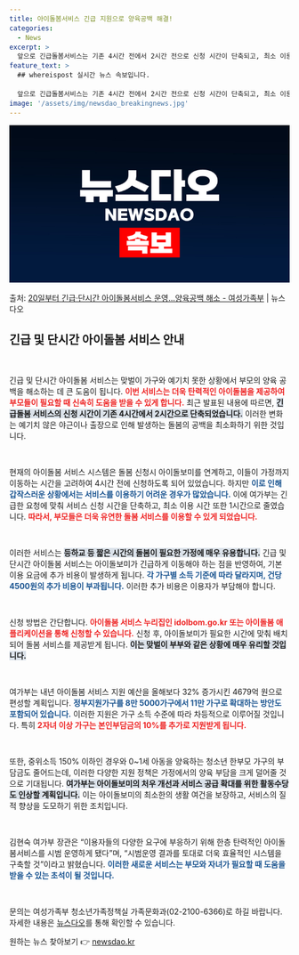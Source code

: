```yaml
---
title: 아이돌봄서비스 긴급 지원으로 양육공백 해결!
categories:
  - News
excerpt: >
  앞으로 긴급돌봄서비스는 기존 4시간 전에서 2시간 전으로 신청 시간이 단축되고, 최소 이용시간이 기존 2시간…
feature_text: >
  ## whereispost 실시간 뉴스 속보입니다.

  앞으로 긴급돌봄서비스는 기존 4시간 전에서 2시간 전으로 신청 시간이 단축되고, 최소 이용시간이 기존 2시간…
image: '/assets/img/newsdao_breakingnews.jpg'
---
```


![뉴스다오 속보](/assets/img/newsdao_breakingnews.jpg)

<p>출처: <a href="https://newsdao.kr/2844" rel="dofollow">20일부터 긴급·단시간 아이돌봄서비스 운영…양육공백 해소 - 여성가족부</a> | 뉴스다오</p>

<h2 data-ke-size="size26">긴급 및 단시간 아이돌봄 서비스 안내</h2>

<p data-ke-size="size16">&nbsp;</p>

긴급 및 단시간 아이돌봄 서비스는 맞벌이 가구와 예기치 못한 상황에서 부모의 양육 공백을 해소하는 데 큰 도움이 됩니다. <b><span style="color: #ee2323;">이번 서비스는 더욱 탄력적인 아이돌봄을 제공하여 부모들이 필요할 때 신속히 도움을 받을 수 있게 합니다.</span></b> 최근 발표된 내용에 따르면, <b><span style="background-color: #21538527;">긴급돌봄 서비스의 신청 시간이 기존 4시간에서 2시간으로 단축되었습니다.</span></b> 이러한 변화는 예기치 않은 야근이나 출장으로 인해 발생하는 돌봄의 공백을 최소화하기 위한 것입니다.

<p data-ke-size="size16">&nbsp;</p>

현재의 아이돌봄 서비스 시스템은 돌봄 신청시 아이돌보미를 연계하고, 이들이 가정까지 이동하는 시간을 고려하여 4시간 전에 신청하도록 되어 있었습니다. 하지만 <b><span style="color: #1a5490;">이로 인해 갑작스러운 상황에서는 서비스를 이용하기 어려운 경우가 많았습니다.</span></b> 이에 여가부는 긴급한 요청에 맞춰 서비스 신청 시간을 단축하고, 최소 이용 시간 또한 1시간으로 줄였습니다. <b><span style="color: #ee2323;">따라서, 부모들은 더욱 유연한 돌봄 서비스를 이용할 수 있게 되었습니다.</span></b>

<p data-ke-size="size16">&nbsp;</p>

이러한 서비스는 <b><span style="background-color: #21538527;">등하교 등 짧은 시간의 돌봄이 필요한 가정에 매우 유용합니다.</span></b> 긴급 및 단시간 아이돌봄 서비스는 아이돌보미가 긴급하게 이동해야 하는 점을 반영하여, 기본 이용 요금에 추가 비용이 발생하게 됩니다. <b><span style="color: #1a5490;">각 가구별 소득 기준에 따라 달라지며, 건당 4500원의 추가 비용이 부과됩니다.</span></b> 이러한 추가 비용은 이용자가 부담해야 합니다.

<p data-ke-size="size16">&nbsp;</p>

신청 방법은 간단합니다. <b><span style="color: #ee2323;">아이돌봄 서비스 누리집인 idolbom.go.kr 또는 아이돌봄 애플리케이션을 통해 신청할 수 있습니다.</span></b> 신청 후, 아이돌보미가 필요한 시간에 맞춰 배치되어 돌봄 서비스를 제공받게 됩니다. <b><span style="background-color: #21538527;">이는 맞벌이 부부와 같은 상황에 매우 유리할 것입니다.</span></b>

<p data-ke-size="size16">&nbsp;</p>

여가부는 내년 아이돌봄 서비스 지원 예산을 올해보다 32% 증가시킨 4679억 원으로 편성할 계획입니다. <b><span style="color: #1a5490;">정부지원가구를 8만 5000가구에서 11만 가구로 확대하는 방안도 포함되어 있습니다.</span></b> 이러한 지원은 가구 소득 수준에 따라 차등적으로 이루어질 것입니다. 특히 <b><span style="color: #ee2323;">2자녀 이상 가구는 본인부담금의 10%를 추가로 지원받게 됩니다.</span></b>

<p data-ke-size="size16">&nbsp;</p>

또한, 중위소득 150% 이하인 경우와 0~1세 아동을 양육하는 청소년 한부모 가구의 부담금도 줄어드는데, 이러한 다양한 지원 정책은 가정에서의 양육 부담을 크게 덜어줄 것으로 기대됩니다. <b><span style="background-color: #21538527;">여가부는 아이돌보미의 처우 개선과 서비스 공급 확대를 위한 활동수당도 인상할 계획입니다.</span></b> 이는 아이돌보미의 최소한의 생활 여건을 보장하고, 서비스의 질적 향상을 도모하기 위한 조치입니다.

<p data-ke-size="size16">&nbsp;</p>

김현숙 여가부 장관은 “이용자들의 다양한 요구에 부응하기 위해 한층 탄력적인 아이돌봄서비스를 시범 운영하게 됐다”며, “시범운영 결과를 토대로 더욱 효율적인 시스템을 구축할 것”이라고 밝혔습니다. <b><span style="color: #1a5490;">이러한 새로운 서비스는 부모와 자녀가 필요할 때 도움을 받을 수 있는 초석이 될 것입니다.</span></b>

<p data-ke-size="size16">&nbsp;</p>

문의는 여성가족부 청소년가족정책실 가족문화과(02-2100-6366)로 하길 바랍니다. 자세한 내용은 <a href="https://newsdao.kr/2844" target="_blank">뉴스다오</a>를 통해 확인할 수 있습니다. 

원하는 뉴스 찾아보기 👉 <a href="https://newsdao.kr" rel="dofollow">newsdao.kr</a>


